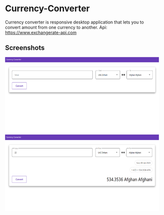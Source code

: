 # Currency-Converter
Currency converter is responsive desktop application that lets you to convert amount from one currency to another.
Api: https://www.exchangerate-api.com

## Screenshots
<img src="Currency Converter/Images/img_1.png" alt="image-1" height="250px">  
<img src="Currency Converter/Images/img_2.png" alt="image-2" height="250px">
